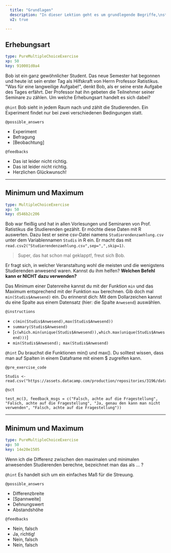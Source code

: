 ```yaml
---
  title: "Grundlagen"
  description: "In dieser Lektion geht es um grundlegende Begriffe,\nstatistische Messgrößen, andere Kennzahlen und\nden Umgang mit Datensätzen. Dies ist also der Einstieg\nin die deskriptive Statistik."
  v2: true

---
```

## Erhebungsart

```yaml
type: PureMultipleChoiceExercise 
xp: 50 
key: 910001d0a4   
```

Bob ist ein ganz gewöhnlicher Student. Das neue Semester hat begonnen und heute ist sein erster Tag als Hilfskraft von Herrn Professor Ratistikus. "Was für eine langweilige Aufgabe!", denkt Bob, als er seine erste Aufgabe des Tages erfährt. Der Professor hat ihn gebeten die Teilnehmer seiner Seminare zu zählen. Um welche Erhebungsart handelt es sich dabei?


`@hint`
Bob sieht in jedem Raum nach und zählt die Studierenden. Ein Experiment findet nur bei zwei verschiedenen Bedingungen statt.





`@possible_answers`
- Experiment
- Befragung
- [Beobachtung]

`@feedbacks`
- Das ist leider nicht richtig.
- Das ist leider nicht richtig.
- Herzlichen Glückwunsch!





---
## Minimum und Maximum

```yaml
type: MultipleChoiceExercise 
xp: 50 
key: d546b2c206   
```

Bob war fleißig und hat in allen Vorlesungen und Seminaren von Prof. Ratistikus die Studierenden gezählt. Er möchte diese Daten mit R auswerten. Dazu liest er seine csv-Datei
namens ``Studierendenzaehlung.csv`` unter dem Variablennamen ``Studis`` in R ein. Er macht das mit ``read.csv2("Studierendenzaehlung.csv",sep=",",skip=1)``. 

> Super, das hat schon mal geklappt!, freut sich Bob. 

Er fragt sich, in welcher Veranstaltung wohl die meisten und die wenigstens Studierenden anwesend waren. Kannst du ihm helfen? **Welchen Befehl kann er NICHT dazu verwenden?**

Das Minimum einer Datenreihe kannst du mit der Funktion ``min`` und das Maximum entsprechend mit der Funktion ``max`` berechnen. Gib doch mal ``min(Studis$Anwesend)`` ein. Du erinnerst dich: Mit dem Dollarzeichen kannst du eine Spalte aus einem Datensatz (hier: die Spalte ``Anwesend``) auswählen.

`@instructions`
- ``c(min(Studis$Anwesend),max(Studis$Anwesend))``
- ``summary(Studis$Anwesend)``
-  [``c(which.min(unique(Studis$Anwesend)),which.max(unique(Studis$Anwesend)))``]
- ``min(Studis$Anwesend); max(Studis$Anwesend)``

`@hint`
Du brauchst die Funktionen min() und max(). Du solltest wissen, dass man auf Spalten in einem Dataframe mit einem $ zugreifen kann.

`@pre_exercise_code`

```{r}
Studis <- read.csv("https://assets.datacamp.com/production/repositories/3196/datasets/f7c3df4f7a167efcf7ff74b306b8045a10f83365/Studierendenzaehlung.csv",sep=";")
```


`@sct`

```{r}
test_mc(3, feedback_msgs = c("Falsch, achte auf die Fragestellung", "Falsch, achte auf die Fragestellung", "Ja, genau den kann man nicht verwenden", "Falsch, achte auf die Fragestellung"))
```






---
## Minimum und Maximum

```yaml
type: PureMultipleChoiceExercise 
xp: 50 
key: 14e20e1505   
```

Wenn ich die Differenz zwischen den maximalen und minimalen anwesenden Studierenden berechne, bezeichnet man das als ... ?


`@hint`
Es handelt sich um ein einfaches Maß für die Streuung.





`@possible_answers`
- Differenzbreite
- [Spannweite]
- Dehnungswert
- Abstandshöhe

`@feedbacks`
- Nein, falsch
- Ja, richtig!
- Nein, falsch
- Nein, falsch




